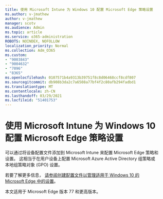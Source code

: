 ```yaml
---
title: 使用 Microsoft Intune 为 Windows 10 配置 Microsoft Edge 策略设置
ms.author: v-jmathew
author: v-jmathew
manager: scotv
ms.audience: Admin
ms.topic: article
ms.service: o365-administration
ROBOTS: NOINDEX, NOFOLLOW
localization_priority: Normal
ms.collection: Adm_O365
ms.custom:
- "9003843"
- "9004632"
- "7096"
- "8365"
ms.openlocfilehash: 0107571b4a9313b39751f8c8d06468ccf8cdf807
ms.sourcegitcommit: db908b3da2c7a6508a77bf4f2c80afb294fadbd1
ms.translationtype: MT
ms.contentlocale: zh-CN
ms.lasthandoff: 03/29/2021
ms.locfileid: "51401753"
---
```

# <a name="use-microsoft-intune-to-configure-microsoft-edge-policy-settings-for-windows-10"></a>使用 Microsoft Intune 为 Windows 10 配置 Microsoft Edge 策略设置

可以通过将设备配置文件添加到 Microsoft Intune 来配置 Microsoft Edge 策略和设置。 这相当于在用户设备上配置 Microsoft Azure Active Directory 组策略或本地组策略对象 (GPO) 设置。

若要了解更多信息， [请参阅创建配置文件以管理适用于 Windows 10 的 Microsoft Edge 中的设置](https://go.microsoft.com/fwlink/?linkid=2133700)。

本文适用于 Microsoft Edge 版本 77 和更高版本。
